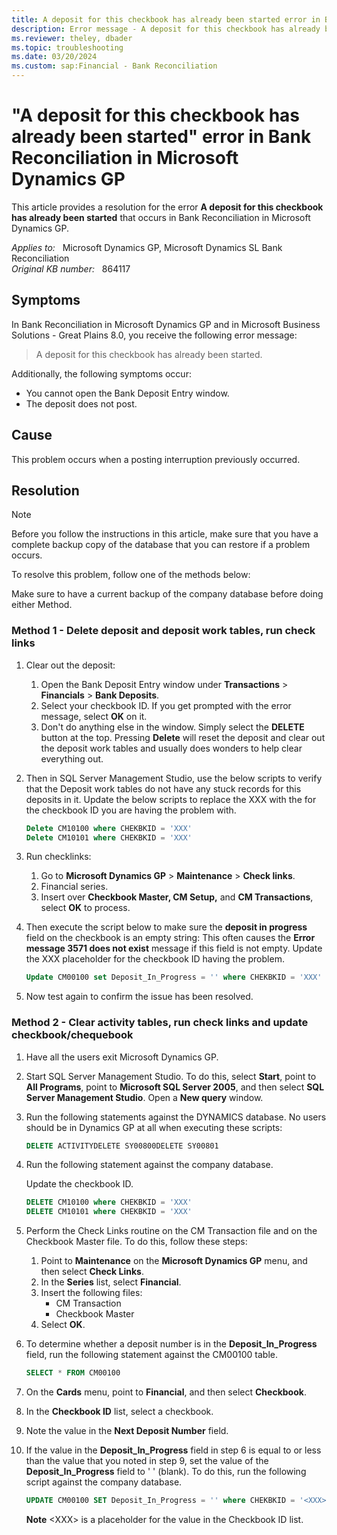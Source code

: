```yaml
---
title: A deposit for this checkbook has already been started error in Bank Reconciliation
description: Error message - A deposit for this checkbook has already been started that occurs in Bank Reconciliation in Microsoft Dynamics GP. Provides a resolution.
ms.reviewer: theley, dbader
ms.topic: troubleshooting
ms.date: 03/20/2024
ms.custom: sap:Financial - Bank Reconciliation
---
```

# "A deposit for this checkbook has already been started" error in Bank Reconciliation in Microsoft Dynamics GP

This article provides a resolution for the error **A deposit for this checkbook has already been started** that occurs in Bank Reconciliation in Microsoft Dynamics GP.

_Applies to:_ &nbsp; Microsoft Dynamics GP, Microsoft Dynamics SL Bank Reconciliation  
_Original KB number:_ &nbsp; 864117

## Symptoms

In Bank Reconciliation in Microsoft Dynamics GP and in Microsoft Business Solutions - Great Plains 8.0, you receive the following error message:

> A deposit for this checkbook has already been started.

Additionally, the following symptoms occur:

- You cannot open the Bank Deposit Entry window.
- The deposit does not post.

## Cause

This problem occurs when a posting interruption previously occurred.

## Resolution

> [!NOTE]
> Before you follow the instructions in this article, make sure that you have a complete backup copy of the database that you can restore if a problem occurs.

To resolve this problem, follow one of the methods below:

Make sure to have a current backup of the company database before doing either Method.

### Method 1 - Delete deposit and deposit work tables, run check links

1. Clear out the deposit:

   1. Open the Bank Deposit Entry window under **Transactions** > **Financials** > **Bank Deposits**.
   2. Select your checkbook ID. If you get prompted with the error message, select **OK** on it.
   3. Don't do anything else in the window. Simply select the **DELETE** button at the top. Pressing **Delete** will reset the deposit and clear out the deposit work tables and usually does wonders to help clear everything out.

2. Then in SQL Server Management Studio, use the below scripts to verify that the Deposit work tables do not have any stuck records for this deposits in it. Update the below scripts to replace the XXX with the for the checkbook ID you are having the problem with.

    ```sql
    Delete CM10100 where CHEKBKID = 'XXX'
    Delete CM10101 where CHEKBKID = 'XXX'
    ```

3. Run checklinks:
   1. Go to **Microsoft Dynamics GP** > **Maintenance** > **Check links**.
   2. Financial series.
   3. Insert over **Checkbook Master, CM Setup,** and **CM Transactions**, select **OK** to process.

4. Then execute the script below to make sure the **deposit in progress** field on the checkbook is an empty string: This often causes the **Error message 3571 does not exist** message if this field is not empty. Update the XXX placeholder for the checkbook ID having the problem.

    ```sql
    Update CM00100 set Deposit_In_Progress = '' where CHEKBKID = 'XXX'
    ```

5. Now test again to confirm the issue has been resolved.

### Method 2 - Clear activity tables, run check links and update checkbook/chequebook

1. Have all the users exit Microsoft Dynamics GP.
2. Start SQL Server Management Studio. To do this, select **Start**, point to **All Programs**, point to **Microsoft SQL Server 2005**, and then select **SQL Server Management Studio**. Open a **New query** window.
3. Run the following statements against the DYNAMICS database. No users should be in Dynamics GP at all when executing these scripts:

   ```sql
   DELETE ACTIVITYDELETE SY00800DELETE SY00801
   ```

4. Run the following statement against the company database.

   Update the checkbook ID.

   ```sql
   DELETE CM10100 where CHEKBKID = 'XXX'  
   DELETE CM10101 where CHEKBKID = 'XXX'
   ```

5. Perform the Check Links routine on the CM Transaction file and on the Checkbook Master file. To do this, follow these steps:

    1. Point to **Maintenance** on the **Microsoft Dynamics GP** menu, and then select **Check Links**.
    2. In the **Series** list, select **Financial**.
    3. Insert the following files:
        - CM Transaction
        - Checkbook Master
    4. Select **OK**.

6. To determine whether a deposit number is in the **Deposit_In_Progress** field, run the following statement against the CM00100 table.

   ```sql
   SELECT * FROM CM00100
   ```

7. On the **Cards** menu, point to **Financial**, and then select **Checkbook**.
8. In the **Checkbook ID** list, select a checkbook.
9. Note the value in the **Next Deposit Number** field.
10. If the value in the **Deposit_In_Progress** field in step 6 is equal to or less than the value that you noted in step 9, set the value of the **Deposit_In_Progress** field to ' ' (blank). To do this, run the following script against the company database.

    ```sql
    UPDATE CM00100 SET Deposit_In_Progress = '' where CHEKBKID = '<XXX>'
    ```

    **Note** \<XXX> is a placeholder for the value in the Checkbook ID list.
